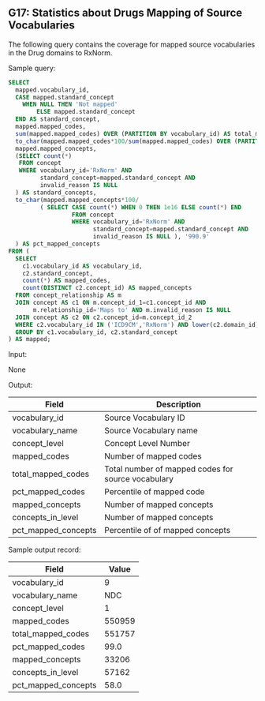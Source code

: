 G17: Statistics about Drugs Mapping of Source Vocabularies
---

The following query contains the coverage for mapped source vocabularies in the Drug domains to RxNorm.

Sample query:


```sql
SELECT
  mapped.vocabulary_id,
  CASE mapped.standard_concept
    WHEN NULL THEN 'Not mapped'
        ELSE mapped.standard_concept
  END AS standard_concept,
  mapped.mapped_codes,
  sum(mapped.mapped_codes) OVER (PARTITION BY vocabulary_id) AS total_mapped_codes,
  to_char(mapped.mapped_codes*100/sum(mapped.mapped_codes) OVER (PARTITION BY vocabulary_id), '990.9') AS pct_mapped_codes,
  mapped.mapped_concepts,
  (SELECT count(*)
   FROM concept
   WHERE vocabulary_id='RxNorm' AND
         standard_concept=mapped.standard_concept AND
         invalid_reason IS NULL
  ) AS standard_concepts,
  to_char(mapped.mapped_concepts*100/
         ( SELECT CASE count(*) WHEN 0 THEN 1e16 ELSE count(*) END
                  FROM concept
                  WHERE vocabulary_id='RxNorm' AND
                        standard_concept=mapped.standard_concept AND
                        invalid_reason IS NULL ), '990.9'
  ) AS pct_mapped_concepts
FROM (
  SELECT
    c1.vocabulary_id AS vocabulary_id,
    c2.standard_concept,
    count(*) AS mapped_codes,
    count(DISTINCT c2.concept_id) AS mapped_concepts
  FROM concept_relationship AS m
  JOIN concept AS c1 ON m.concept_id_1=c1.concept_id AND
       m.relationship_id='Maps to' AND m.invalid_reason IS NULL
  JOIN concept AS c2 ON c2.concept_id=m.concept_id_2
  WHERE c2.vocabulary_id IN ('ICD9CM','RxNorm') AND lower(c2.domain_id)='drug'
  GROUP BY c1.vocabulary_id, c2.standard_concept
) AS mapped;
```
Input:

None

Output:

| Field |  Description |
| --- | --- |
|  vocabulary_id |  Source Vocabulary ID |
|  vocabulary_name |  Source Vocabulary name |
|  concept_level |  Concept Level Number |
|  mapped_codes |  Number of mapped codes |
|  total_mapped_codes |  Total number of mapped codes for source vocabulary |
|  pct_mapped_codes |  Percentile of mapped code  |
|  mapped_concepts |  Number of mapped concepts  |
|  concepts_in_level |  Number of mapped concepts  |
|  pct_mapped_concepts |  Percentile of of mapped concepts |

Sample output record:

| Field |  Value |
| --- | --- |
|  vocabulary_id |  9 |
|  vocabulary_name |  NDC |
|  concept_level |  1 |
|  mapped_codes |  550959 |
|  total_mapped_codes |  551757 |
|  pct_mapped_codes |  99.0 |
|  mapped_concepts |  33206 |
|  concepts_in_level |  57162 |
|  pct_mapped_concepts |  58.0 |





